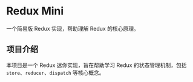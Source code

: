 # Redux Mini

一个简易版 Redux 实现，帮助理解 Redux 的核心原理。

## 项目介绍

本项目是一个 Redux 迷你实现，旨在帮助学习 Redux 的状态管理机制，包括 `store`、`reducer`、`dispatch` 等核心概念。
